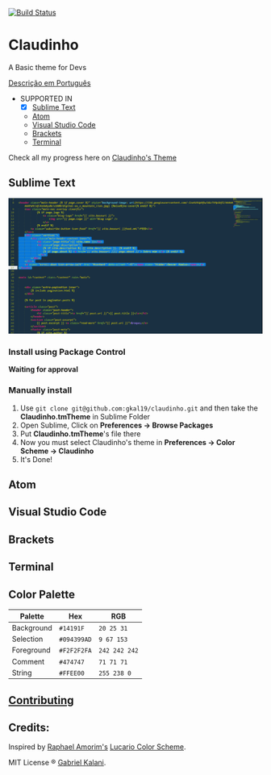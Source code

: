 [![Build Status](https://travis-ci.org/gkal19/claudinho.svg?branch=master)](https://travis-ci.org/gkal19/claudinho)

# Claudinho

A Basic theme for Devs

[Descrição em Português](https://github.com/gkal19/claudinho/blob/master/README-ptbr.md)

* SUPPORTED IN
  * [x] [Sublime Text](#sublime-text)
  * [Atom](#atom)
  * [Visual Studio Code](#visual-studio-code)
  * [Brackets](#brackets)
  * [Terminal](#terminal)

Check all my progress here on
[Claudinho's Theme](https://github.com/gkal19/claudinho/projects/1)

## Sublime Text
![Claudinho's Example in Sublime](https://raw.githubusercontent.com/gkal19/claudinho/master/imgs/sublime.png)

### Install using Package Control

**Waiting for approval**

### Manually install

1. 	Use `git clone git@github.com:gkal19/claudinho.git` and then take the **Claudinho.tmTheme** in Sublime Folder
2.	Open Sublime, Click on **Preferences -> Browse Packages**
3.	Put **Claudinho.tmTheme**'s file there
4.	Now you must select Claudinho's theme in **Preferences -> Color Scheme -> Claudinho**
5. It's Done!

## Atom
## Visual Studio Code
## Brackets
## Terminal

## Color Palette

Palette      | Hex       | RGB           |
---          | ---       | ---           |
Background   | `#14191F` | `20 25 31`    |
Selection    | `#094399AD` | `9 67 153`    |
Foreground   | `#F2F2F2FA` | `242 242 242` |
Comment      | `#474747` | `71 71 71`  |
String       | `#FFEE00` | `255 238 0` |

## [Contributing](https://github.com/gkal19/claudinho/blob/master/contributing.md)

## **Credits**:
>
Inspired by [Raphael Amorim's](https://twitter.com/raphamundi) [Lucario Color Scheme](https://github.com/raphamorim/lucario).
>
MIT License ® [Gabriel Kalani](https://github.com/gkal19).